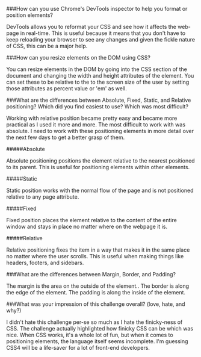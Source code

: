 ###How can you use Chrome's DevTools inspector to help you format or position elements?

DevTools allows you to reformat your CSS and see how it affects the web-page in real-time. This is useful because it means that you don't have to keep reloading your browser to see any changes and given the fickle nature of CSS, this can be a major help.


###How can you resize elements on the DOM using CSS?

You can resize elements in the DOM by going into the CSS section of the document and changing the width and height attributes of the element. You can set these to be relative to the to the screen size of the user by setting those attributes as percent value or 'em' as well.


###What are the differences between Absolute, Fixed, Static, and Relative positioning? Which did you find easiest to use? Which was most difficult?

Working with relative position became pretty easy and became more practical as I used it more and more. The most difficult to work with was absolute. I need to work with these positioning elements in more detail over the next few days to get a better grasp of them.

#####Absolute

Absolute positioning positions the element relative to the nearest positioned to its parent. This is useful for positioning elements within other elements.

#####Static

Static position works with the normal flow of the page and is not positioned relative to any page attribute.

#####Fixed

Fixed position places the element relative to the content of the entire window and stays in place no matter where on the webpage it is.

#####Relative

Relative positioning fixes the item in a way that makes it in the same place no matter where the user scrolls. This is useful when making things like headers, footers, and sidebars.


###What are the differences between Margin, Border, and Padding?

The margin is the area on the outside of the element.. The border is along the edge of the element. The padding is along the inside of the element.


###What was your impression of this challenge overall? (love, hate, and why?)

I didn't hate this challenge per-se so much as I hate the finicky-ness of CSS. The challenge actually highlighted how finicky CSS can be which was nice. When CSS works, it's a whole lot of fun, but when it comes to positioning elements, the language itself seems incomplete. I'm guessing CSS4 will be a life-saver for a lot of front-end developers.